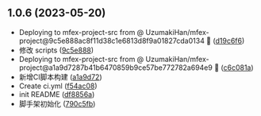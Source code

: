 ## 1.0.6 (2023-05-20)


* Deploying to mfex-project-src from @ UzumakiHan/mfex-project@9c5e888ac8f11d38c1e6813d8f9a01827cda0134 🚀 ([d19c6f6](https://github.com/UzumakiHan/mfex-project/commit/d19c6f6))
* 修改 scripts ([9c5e888](https://github.com/UzumakiHan/mfex-project/commit/9c5e888))
* Deploying to mfex-project-src from @ UzumakiHan/mfex-project@a1a9d7287b41b6470859b9ce57be772782a694e9 🚀 ([c6c081a](https://github.com/UzumakiHan/mfex-project/commit/c6c081a))
* 新增CI脚本构建 ([a1a9d72](https://github.com/UzumakiHan/mfex-project/commit/a1a9d72))
* Create ci.yml ([f54ac08](https://github.com/UzumakiHan/mfex-project/commit/f54ac08))
* init README ([df8856a](https://github.com/UzumakiHan/mfex-project/commit/df8856a))
* 脚手架初始化 ([790c5fb](https://github.com/UzumakiHan/mfex-project/commit/790c5fb))



